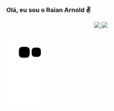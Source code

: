 ### Olá, eu sou o Raian Arnold ✌
<div align="center">
  <a href="https://github.com/raian26">
  <img height="180em" src="https://github-readme-stats.vercel.app/api?username=raian26&show_icons=true&theme=ocean_dark&include_all_commits=true&count_private=true"/>
  <img height="180em" src="https://github-readme-stats.vercel.app/api/top-langs/?username=raian26&layout=compact&langs_count=7&theme=ocean_dark"/>
  </div>
     
 
<div> 
 
 
   ![Snake animation](https://github.com/raian26/raian26/blob/output/github-contribution-grid-snake.svg)
 
</div>
